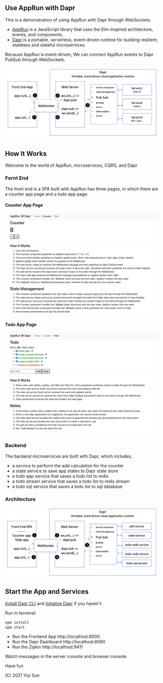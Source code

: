 ## Use AppRun with Dapr

This is a demonstration of using AppRun with Dapr through WebSockets.

* [AppRun](https://github.com/yysun/apprun) is a JavaScript library that uses the Elm-inspired architecture, events, and components.
* [Dapr](https://dapr.io) is a portable, serverless, event-driven runtime for building resilient, stateless and stateful microservices.

Because AppRun is event-driven, We can connect AppRun events to Dapr PubSub through WebSockets.

![](public/apprun-dapr.png)

## How It Works

Welcome to the world of AppRun, microservices, CQRS, and Dapr.

### Fornt End

The front end is a SPA built with AppRun has three pages, in which there are a counter app page and a todo app page.

#### Counter App Page

![](public/apprun-dapr-counter.png)

#### Todo App Page

![](public/apprun-dapr-todo.png)


### Backend

The backend microservices are built with Dapr, which includes,

* a service to perform the add calculation for the counter
* a state service to save app states to Dapr state store
* a todo app service that saves a todo list to redis
* a todo stream service that saves a todo list to redis stream
* a todo sql service that saves a todo list to sql database

### Architecture

![](public/apprun-dapr-demo.png)


## Start the App and Services

[Install Dapr CLI](https://docs.dapr.io/getting-started/install-dapr-cli/) and [Initialize Dapr](https://docs.dapr.io/getting-started/install-dapr-selfhost/) if you haven't.

Run in terminal:

```
npm install
npm start
```

* Run the Frontend App http://localhost:8000
* Run the Dapr Dashboard http://localhost:8080
* Run the Zipkin http://localhost:9411

Watch messages in the server console and browser console.


Have fun.

(C) 2021 Yiyi Sun
